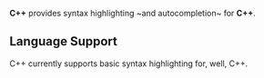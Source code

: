 **C++** provides syntax highlighting ~and autocompletion~ for **C++**.

## Language Support

C++ currently supports basic syntax highlighting for, well, C++.
